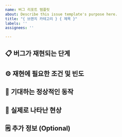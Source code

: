 ```yaml
---
name: 버그 리포트 템플릿
about: Describe this issue template's purpose here.
title: "{ 브랜치 카테고리 } { 제목 }"
labels: ''
assignees: ''

---
```


## 📋 버그가 재현되는 단계

<!-- 버그가 나타나는 단계 -->

## ⚙️ 재현에 필요한 조건 및 빈도

<!-- 버그가 얼마나 자주 발생하는지, 혹은 특정한 조건이 필요한지 -->

## 👀 기대하는 정상적인 동작

<!-- 기대하는 정상적인 동작을 설명, 그리고 왜 그 동작이 기대되는지 -->

## 🐛 실제로 나타난 현상

<!-- 기대했던 동작 대신에 실제로 나타난 현상 -->

## 🗒️ 추가 정보 (Optional)

<!-- 추가적인 정보 -->
